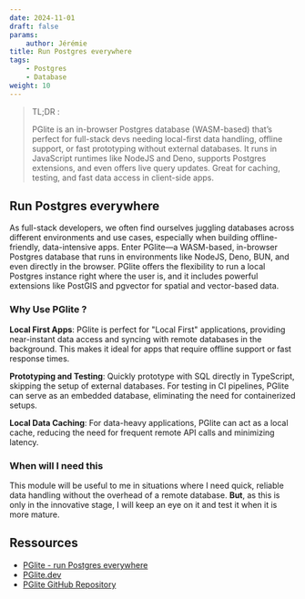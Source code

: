 ```yaml
---
date: 2024-11-01
draft: false
params:
    author: Jérémie
title: Run Postgres everywhere
tags:
    - Postgres
    - Database
weight: 10
---
```


> TL;DR :
>
> PGlite is an in-browser Postgres database (WASM-based) that’s perfect for full-stack devs needing local-first data handling, offline support, or fast prototyping without external databases. It runs in JavaScript runtimes like NodeJS and Deno, supports Postgres extensions, and even offers live query updates. Great for caching, testing, and fast data access in client-side apps.

## Run Postgres everywhere

As full-stack developers, we often find ourselves juggling databases across different environments and use cases, especially when building offline-friendly, data-intensive apps. Enter PGlite—a WASM-based, in-browser Postgres database that runs in environments like NodeJS, Deno, BUN, and even directly in the browser. PGlite offers the flexibility to run a local Postgres instance right where the user is, and it includes powerful extensions like PostGIS and pgvector for spatial and vector-based data.

### Why Use PGlite ?

**Local First Apps**: PGlite is perfect for "Local First" applications, providing near-instant data access and syncing with remote databases in the background. This makes it ideal for apps that require offline support or fast response times.

**Prototyping and Testing**: Quickly prototype with SQL directly in TypeScript, skipping the setup of external databases. For testing in CI pipelines, PGlite can serve as an embedded database, eliminating the need for containerized setups.

**Local Data Caching**: For data-heavy applications, PGlite can act as a local cache, reducing the need for frequent remote API calls and minimizing latency.

### When will I need this

This module will be useful to me in situations where I need quick, reliable data handling without the overhead of a remote database.
**But**, as this is only in the innovative stage, I will keep an eye on it and test it when it is more mature.

## Ressources

-   [PGlite - run Postgres everywhere](https://buttondown.com/entbit/archive/pglite-run-postgres-everywhere/)
-   [PGlite.dev](https://pglite.dev/)
-   [PGlite GitHub Repository](https://github.com/electric-sql/pglite)
